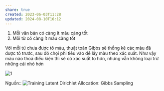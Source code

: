 ```yaml
---
share: true
created: 2023-06-03T11:28
updated: 2024-08-10T16:12
---
```

1. Mỗi văn bản có càng ít màu càng tốt
2. Mỗi từ có càng ít màu càng tốt

Với mỗi từ chưa được tô màu, thuật toán Gibbs sẽ thống kê các màu đã được tô trước, sau đó chọi phi tiêu vào để lấy màu theo xác suất. Như vậy màu nào thoả điều kiện thì sẽ có xác suất to hơn, nhưng vẫn không loại trừ những cái nhỏ hơn

![1](https://i.stack.imgur.com/BfTJjm.png)

Nguồn:: ![Training Latent Dirichlet Allocation: Gibbs Sampling](https://www.youtube.com/watch?v=BaM1uiCpj_E&t=452s)
